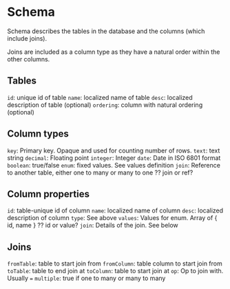 # Schema

Schema describes the tables in the database and the columns (which include joins). 

Joins are included as a column type as they have a natural order within the other columns.

## Tables

`id`: unique id of table
`name`: localized name of table
`desc`: localized description of table (optional)
`ordering`: column with natural ordering (optional)

## Column types

`key`: Primary key. Opaque and used for counting number of rows. 
`text`: text string
`decimal`: Floating point
`integer`: Integer
`date`: Date in ISO 6801 format
`boolean`: true/false
`enum`: fixed values. See values definition
`join`: Reference to another table, either one to many or many to one ?? join or ref?


## Column properties

`id`: table-unique id of column
`name`: localized name of column
`desc`: localized description of column
`type`: See above
`values`: Values for enum. Array of { id, name } ?? id or value?
`join`: Details of the join. See below


## Joins

`fromTable`: table to start join from
`fromColumn`: table column to start join from
`toTable`: table to end join at
`toColumn`: table to start join at
`op`: Op to join with. Usually `=`
`multiple`: true if one to many or many to many
